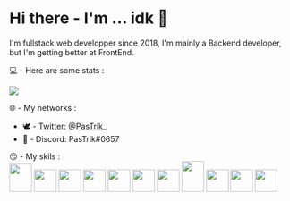 # Hi there - I'm ... idk 🤔
I'm fullstack web developper since 2018, I'm mainly a Backend developer, but I'm getting better at FrontEnd.

💻 - Here are some stats :

<img src="https://github-readme-stats.vercel.app/api?username=PasTrik&show_icons=true&hide_border=true&theme=tokyonight"/>

🌐 - My networks :
<ul>
  <li>🕊 - Twitter: <a href="https://twitter.com/PasTrik_">@PasTrik_</a></li>
  <li>💬 - Discord: PasTrik#0657</li>
</ul>

😏 - My skils :
<br/>
<img src="https://www.vectorlogo.zone/logos/nodejs/nodejs-icon.svg" width=40 height=50/>
<img src="https://www.vectorlogo.zone/logos/w3_html5/w3_html5-icon.svg" width=40 height=40/>
<img src="https://www.vectorlogo.zone/logos/tailwindcss/tailwindcss-icon.svg" width=40 height=40/>
<img src="https://www.vectorlogo.zone/logos/php/php-icon.svg" width=40 height=40/>
<img src="https://www.vectorlogo.zone/logos/mysql/mysql-icon.svg" width=40 height=40/>
<img src="https://www.vectorlogo.zone/logos/phpmyadmin/phpmyadmin-icon.svg" width=40 height=40/>
<img src="https://upload.vectorlogo.zone/logos/javascript/images/239ec8a4-163e-4792-83b6-3f6d96911757.svg" width=40 height=40/>
<img src="https://3.bp.blogspot.com/-oRSUw_TmO9o/XIb61m88fcI/AAAAAAAAIq0/vnxl2zzsXEQsnHI2fH4GjKu_ZT0urRo4wCK4BGAYYCw/s1600/icon%2Bcss%2B3.png" width=40 height=55/>
<img src="https://www.vectorlogo.zone/logos/mongodb/mongodb-icon.svg" width=40 height=40/>
<img src="https://www.vectorlogo.zone/logos/nuxtjs/nuxtjs-icon.svg" width=40 height=40/>
<img src="https://www.vectorlogo.zone/logos/trello/trello-tile.svg" width=40 height=40/>
